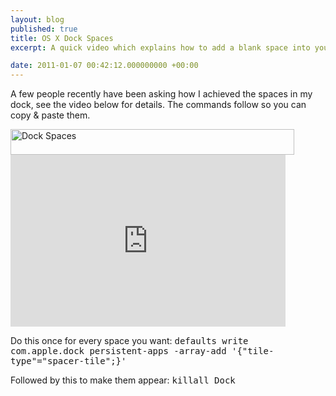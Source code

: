 ```yaml
---
layout: blog
published: true
title: OS X Dock Spaces
excerpt: A quick video which explains how to add a blank space into your OS X dock. 

date: 2011-01-07 00:42:12.000000000 +00:00
---
```

A few people recently have been asking how I achieved the spaces in my dock, see the video below for details.  The commands follow so you can copy &amp; paste them.  

<img src="http://daniel-groves.co.uk/wordpress/wp-content/uploads/2011/01/Screen-shot-2011-01-05-at-20.40.281.png" alt="Dock Spaces" title="Dock Spaces" width="454" height="41" class="size-full wp-image-351" />

<iframe src="http://player.vimeo.com/video/18476877?portrait=0" width="440" height="275" frameborder="0"></iframe>

Do this once for every space you want: <tt>defaults write com.apple.dock persistent-apps -array-add '{"tile-type"="spacer-tile";}'</tt>

Followed by this to make them appear: <tt>killall Dock</tt>

